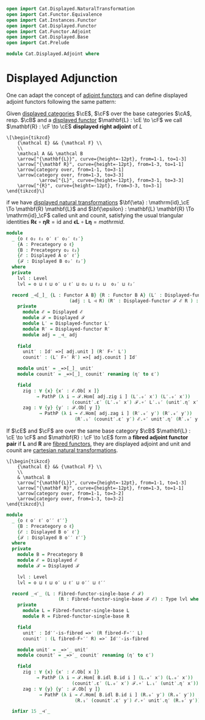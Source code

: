 ```agda
open import Cat.Displayed.NaturalTransformation
open import Cat.Functor.Equivalence
open import Cat.Instances.Functor
open import Cat.Displayed.Functor
open import Cat.Functor.Adjoint
open import Cat.Displayed.Base
open import Cat.Prelude

module Cat.Displayed.Adjoint where
```

# Displayed Adjunction

One can adapt the concept of [adjoint functors][adj] and can define
displayed adjoint functors following the same pattern:

[adj]: Cat.Functor.Adjoint.html

Given [displayed categories][disc] $\cE$, $\cF$ over the base
categories $\cA$, resp. $\cB$ and a [displayed functor][disf] $\mathbf{L} : \cE \to \cF$
we call $\mathbf{R} : \cF \to \cE$ **displayed right adjoint** of $L$

[disc]: Cat.Displayed.Base.html

~~~{.quiver}
\[\begin{tikzcd}
	{\mathcal E} && {\mathcal F} \\
	\\
	\mathcal A && \mathcal B
	\arrow["{\mathbf{L}}", curve={height=-12pt}, from=1-1, to=1-3]
	\arrow["{\mathbf R}", curve={height=-12pt}, from=1-3, to=1-1]
	\arrow[category over, from=1-1, to=3-1]
	\arrow[category over, from=1-3, to=3-3]
        	\arrow["{L}", curve={height=-12pt}, from=3-1, to=3-3]
	\arrow["{R}", curve={height=-12pt}, from=3-3, to=3-1]
\end{tikzcd}\]
~~~

if we have [displayed natural transformations][disnat]
$\bf{\eta} : \mathrm{id}_\cE \To \mathbf{R} \mathbf{L}$ and
$\bf{\epsilon} : \mathbf{L} \mathbf{R} \To \mathrm{id}_\cF$ 
called unit and counit, satisfying the usual triangular identities
$\mathbf{R} \mathbf{\epsilon} \circ \mathbf{\eta} \mathbf{R} = \mathrm{id}$
and $\mathbf{\epsilon} \mathbf{L} \circ \mathbf{L} \mathbf{\eta} = mathrm{id}$.

```agda
module
  _ {o ℓ o₂ ℓ₂ o′ ℓ′ o₂′ ℓ₂′}
    {A : Precategory o ℓ}
    {B : Precategory o₂ ℓ₂}
    {ℰ : Displayed A o′ ℓ′}
    {ℱ : Displayed B o₂′ ℓ₂′}
  where
  private
    lvl : Level
    lvl = o ⊔ ℓ ⊔ o′ ⊔ ℓ′ ⊔ o₂ ⊔ ℓ₂ ⊔  o₂′ ⊔ ℓ₂′

  record _⊣[_]_ {L : Functor A B} {R : Functor B A} (L′ : Displayed-functor ℰ ℱ L)
                       (adj : L ⊣ R) (R′ : Displayed-functor ℱ ℰ R ) : Type lvl where
    private
      module ℰ = Displayed ℰ
      module ℱ = Displayed ℱ
      module L′ = Displayed-functor L′
      module R′ = Displayed-functor R′
      module adj = _⊣_ adj
      
    field
      unit′ : Id′ =>[ adj.unit ] (R′ F∘′ L′)
      counit′ : (L′ F∘′ R′) =>[ adj.counit ] Id′

    module unit′ = _=>[_]_ unit′
    module counit′ = _=>[_]_ counit′ renaming (η′ to ε′)

    field
      zig : ∀ {x} {x′ : ℰ.Ob[ x ]}
           → PathP (λ i → ℱ.Hom[ adj.zig i ] (L′.₀′ x′) (L′.₀′ x′))
                        (counit′.ε′ (L′.₀′ x′) ℱ.∘′ L′.₁′ (unit′.η′ x′)) ℱ.id′
      zag : ∀ {y} {y′ : ℱ.Ob[ y ]}
            → PathP (λ i → ℰ.Hom[ adj.zag i ] (R′.₀′ y′) (R′.₀′ y′))
                         (R′.₁′ (counit′.ε′ y′) ℰ.∘′ unit′.η′ (R′.₀′ y′)) ℰ.id′
```

If $\cE$ and $\cF$ are over the same base category $\cB$
$\mathbf{L} : \cE \to \cF$ and $\mathbf{R} : \cF \to \cE$
form a **fibred adjoint functor pair** if $\mathbf{L}$ and
$\mathbf{R}$ are [fibred functors][disf], they are displayed adjoint
and unit and counit are [cartesian natural transformations][disnat].

[disf]: Cat.Displayed.Functor.html
[disnat]: Cat.Displayed.NaturalTransformation.html

~~~{.quiver}
\[\begin{tikzcd}
	{\mathcal E} && {\mathcal F} \\
	\\
	& \mathcal B
	\arrow["{\mathbf{L}}", curve={height=-12pt}, from=1-1, to=1-3]
	\arrow["{\mathbf R}", curve={height=-12pt}, from=1-3, to=1-1]
	\arrow[category over, from=1-1, to=3-2]
	\arrow[category over, from=1-3, to=3-2]
\end{tikzcd}\]
~~~

```agda
module
  _ {o ℓ o′ ℓ′ o′′ ℓ′′}
    {B : Precategory o ℓ}
    {ℰ : Displayed B o′ ℓ′}
    {ℱ : Displayed B o′′ ℓ′′}
  where
  private
    module B = Precategory B
    module ℰ = Displayed ℰ
    module ℱ = Displayed ℱ

    lvl : Level
    lvl = o ⊔ ℓ ⊔ o′ ⊔ ℓ′ ⊔ o′′ ⊔ ℓ′′

  record _⊣′_ (L : Fibred-functor-single-base ℰ ℱ)
                   (R : Fibred-functor-single-base ℱ ℰ) : Type lvl where
    private
      module L = Fibred-functor-single-base L
      module R = Fibred-functor-single-base R

    field
      unit′ : Id′′-is-fibred =>′ (R fibred-F∘′′ L)
      counit′ : (L fibred-F∘′′ R) =>′ Id′′-is-fibred

    module unit′ = _=>′_ unit′
    module counit′ = _=>′_ counit′ renaming (η′ to ε′)

    field
      zig : ∀ {x} {x′ : ℰ.Ob[ x ]}
           → PathP (λ i → ℱ.Hom[ B.idl B.id i ] (L.₀′ x′) (L.₀′ x′))
                        (counit′.ε′ (L.₀′ x′) ℱ.∘′ L.₁′ (unit′.η′ x′)) ℱ.id′
      zag : ∀ {y} {y′ : ℱ.Ob[ y ]}
            → PathP (λ i → ℰ.Hom[ B.idl B.id i ] (R.₀′ y′) (R.₀′ y′))
                         (R.₁′ (counit′.ε′ y′) ℰ.∘′ unit′.η′ (R.₀′ y′)) ℰ.id′

  infixr 15 _⊣′_
```
